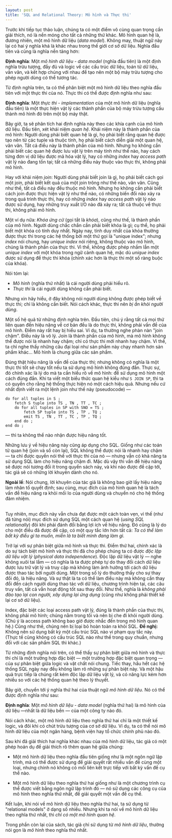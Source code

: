```yaml
---
layout: post
title: 'SQL and Relational Theory: Mô hình và Thực thi'
---
```


Trước khi tiếp tục thảo luận, chúng ta có một điểm vô cùng quan trọng cần giải thích, nó là nền móng cho tất cả những thứ khác. Mô hình quan hệ là, đương nhiên, một mô hình dữ liệu (*data model*). Không may, thuật ngữ này lại có hai ý nghĩa khá là khác nhau trong thế giới cơ sở dữ liệu. Nghĩa đầu tiên và cũng là nghĩa nền tảng hơn:

<div class="definition">
  <strong>Định nghĩa</strong>: Một <em>mô hình dữ liệu - data model</em> (nghĩa đầu tiên) là một định nghĩa trừu tượng, đầy đủ và logic về các cấu trúc dữ liệu, toán tử dữ liệu, vân vân, và kết hợp chúng với nhau để tạo nên một bộ máy trừu tượng cho phép người dùng có thể tương tác.
</div>

Từ định nghĩa trên, ta có thể phân biệt một mô hình dữ liệu theo nghĩa đầu tiên với một thực thi của nó. Thực thi có thể được định nghĩa như sau:

<div class="definition">
  <strong>Định nghĩa</strong>: Một <em>thực thi - implementation</em> của một mô hình dữ liệu (nghĩa đầu tiên) là một thực hiện vật lý các thành phần của bộ máy trừu tượng cấu thành mô hình đó trên một bộ máy thật.
</div>

Bây giờ, ta sẽ phân tích hai định nghĩa này theo các khía cạnh của mô hình dữ liệu. Đầu tiên, xét khái niệm *quan hệ*. Khái niệm này là thành phần của mô hình: Người dùng phải biết quan hệ là gì, họ phải biết rằng quan hệ được tạo nên từ các tuple và thuộc tính, họ phải biết cách diễn giải một quan hệ, vân vân. Tất cả điều này là thành phần của mô hình. Nhưng họ không cần phải biết các quan hệ được lưu vật lý trên máy tính như thế nào, hay cách từng đơn vị dữ liệu được mã hóa vật lý, hay có những *index* hay *access path* vật lý nào đang tồn tại; tất cả những điều này thuộc vào thực thi, không phải mô hình.

Hay với khái niệm *join*: Người dùng phải biết join là gì, họ phải biết cách gọi một join, phải biết kết quả của một join trông như thế nào, vân vân. Cũng như thế, tất cả điều này đều thuộc mô hình. Nhưng họ không cần phải biết cách join được thực hiện vật lý như thế nào, có những biến đổi nào xảy ra trong quá trình thực thi, hay có những *index* hay *access path* vật lý nào được sử dụng, hay những truy xuất I/O nào đã xảy ra; tất cả thuộc về thực thi, không phải mô hình.

Một ví dụ nữa: *Khóa ứng cử* (gọi tắt là *khóa*), cũng như thế, là thành phần của mô hình. Người dùng chắc chắn cần phải biết khóa là gì; cụ thể, họ phải biết một khóa có tính duy nhất. Ngày nay, tính duy nhất của khóa thường được thực thi trong các hệ thống bởi một thứ gọi là "unique index"; nhưng *index* nói chung, hay *unique index* nói riêng, không thuộc vào mô hình, chúng là thành phần của thực thi. Vì thế, không được phép nhầm lẫn một *unique index* với một khóa trong ngữ cảnh quan hệ, mặc dù *unique index* được sử dụng để thực thi khóa (chính xác hơn là thực thi một số ràng buộc của khóa).

Nói tóm lại:

 * *Mô hình* (nghĩa thứ nhất) là cái người dùng phải hiểu rõ.
 * *Thực thi* là cái người dùng không cần phải biết.

Nhưng xin hãy hiểu, ở đây không nói người dùng không được phép biết về thực thi; chỉ là không cần biết. Nói cách khác, thực thi nên *bị ẩn khỏi người dùng*.

Một số hệ quả từ những định nghĩa trên. Đầu tiên, chú ý rằng tất cả mọi thứ liên quan đến hiệu năng về cơ bản đều là do thực thi, không phải vấn đề của mô hình. Điểm này rất hay bị hiểu sai. Ví dụ, ta thường nghe phàn nàn "join chậm". Điều này là vô lý. Join là thành phần của mô hình, mà mô hình không thể được nói là nhanh hay chậm; chỉ có thực thi mới nhanh hay chậm. Vì thế, ta chỉ nghe thấy những câu đại loại như sản phẩm này chạy nhanh hơn sản phẩm khác... Mô hình là chung giữa các sản phẩm.

Đúng thật hiệu năng là vấn đề của thực thi; nhưng không có nghĩa là một thực thi tốt sẽ chạy tốt nếu ta sử dụng mô hình không đúng đắn. Thực sự, đó chính xác là lý do mà ta cần hiểu rõ về mô hình: để sử dụng mô hình một cách đúng đắn. Khi ta viết một biểu thức quan hệ kiểu như `S JOIN SP`, thì ta có quyền cho rằng hệ thống thực hiện nó một cách hiệu quả. Nhưng nếu cứ nhất định viết ra một lệnh join như thế này (pseudocode) &mdash;

```
do for all tuples in S ;
    fetch S tuple into TS , TN , TT , TC ;
    do for all tuples in SP with SNO = TS ;
        fetch SP tuple into TS , TP , TQ ;
        emit TS , TN , TT , TC , TP , TQ ;
    end do ;
end do ;
```

&mdash; thì ta không thể nào nhận được hiệu năng tốt.

Những lưu ý về hiệu năng này cũng áp dụng cho SQL. Giống như các toán tử quan hệ (join và số còn lại), SQL không thể được nói là nhanh hay chậm &mdash; ta chỉ được quyền nói thế với thực thi của nó &mdash; nhưng vẫn có khả năng ta sử dụng SQL làm cho hiệu năng chậm đi. Mặc dù vậy thì vấn đề hiệu năng sẽ được nói tương đối ít trong quyển sách này, và khi nào được đề cập tới, tác giả sẽ có những lời khuyên dành cho nó.

<div class="definition">
  <strong>Ngoài lề</strong>: Nói chung, lời khuyên của tác giả là không bao giờ lấy hiệu năng làm nhân tố quyết định; sau cùng, mục đích của mô hình quan hệ là tách vấn đề hiệu năng ra khỏi mối lo của người dùng và chuyển nó cho hệ thống đảm nhiệm.<br/><br/>

  Tuy nhiên, mục đích này vẫn chưa đạt được một cách toàn vẹn, vì thế (như đã từng nói) mục đích sử dụng SQL một cách quan hệ (<em>using SQL relationally</em>) đôi khi phải đánh đổi bằng lợi ích về hiệu năng. Đó cũng là lý do cho một điều đã được đề cập, có một quy tắc lớn hơn tất cả: <em>Ta có thể làm bất kỳ điều gì ta muốn, miễn là ta biết mình đang làm gì.</em>
</div>

Trở lại với sự phân biệt giữa mô hình và thực thi. Điểm thứ hai, chính xác là do sự tách biệt mô hình và thực thi đã cho phép chúng ta có được *độc lập dữ liệu vật lý* (*physical data independence*). Độc lập dữ liệu vật lý &mdash; nghe không xuôi tai lắm &mdash; có nghĩa là ta được phép tự do thay đổi cách dữ liệu được lưu trữ vật lý và truy cập mà không làm ảnh hưởng tới cách dữ liệu được thao tác bởi người dùng. Một trong số lý do thường thấy cho sự thay đổi đó, là hiệu năng. Và sự thật là ta có thể làm điều này mà không cần thay đổi đến cách người dùng thao tác với dữ liệu, chương trình hiện tại, các câu truy vấn, tất cả vẫn hoạt động tốt sau thay đổi. Như thế, nghĩa là *không phải đào tạo lại con người, xây dựng lại ứng dụng* (cũng như không phải thiết kế lại cơ sở dữ liệu).

Index, đặc biệt các loại access path vật lý, đúng là thành phần của thực thi, không phải mô hình; chúng nằm trong tối và nên bị che đi khỏi người dùng. (Chú ý là access path không bao giờ được nhắc đến trong mô hình quan hệ.) Cũng như thế, chúng nên bị loại bỏ hoàn toàn ra khỏi SQL. **Đề nghị:** Không nên sử dụng bất kỳ một cấu trúc SQL nào vi phạm quy tắc này. (Thực tế cũng không có cấu trúc SQL nào như thế trong quy chuẩn, nhưng đối với các sản phẩm SQL thì khác.)

Từ những định nghĩa nói trên, có thể thấy sự phân biệt giữa mô hình và thực thi chỉ là một trường hợp đặc biệt &mdash; một trường hợp đặc biệt quan trọng &mdash; của sự phân biệt giữa logic và vật chất nói chung. Tiếc thay, hầu hết các hệ thống SQL ngày nay đều không làm rõ những sự phân biệt này. Và một hậu quả trực tiếp là chúng rất kém độc lập dữ liệu vật lý, và có năng lực kém hơn nhiều so với các hệ thống quan hệ theo lý thuyết.

Bây giờ, chuyển tới ý nghĩa thứ hai của thuật ngữ *mô hình dữ liệu*. Nó có thể được định nghĩa như sau:

<div class="definition">
  <strong>Định nghĩa</strong>: Một <em>mô hình dữ liệu - data model</em> (nghĩa thứ hai) là mô hình của dữ liệu &mdash;nhất là dữ liệu bền &mdash; của một công ty nào đó.
</div>

Nói cách khác, một mô hình dữ liệu theo nghĩa thứ hai chỉ là một thiết kế logic, và đôi khi có chút trừu tượng của cơ sở dữ liệu. Ví dụ, ta có thể nói mô hình dữ liệu của một ngân hàng, bệnh viện hay tổ chức chính phủ nào đó.

Sau khi đã giải thích hai nghĩa khác nhau của mô hình dữ liệu, tác giả có một phép hoán dụ để giải thích rõ thêm quan hệ giữa chúng:

* Một mô hình dữ liệu theo nghĩa đầu tiên giống như là một ngôn ngữ lập trình, mà có thể được sử dụng để giải quyết rất nhiều vấn đề cùng một loại, nhưng chính nó không có mối liên kết trực tiếp với bất kỳ vấn đề cụ thể nào.

* Một mô hình dữ liệu theo nghĩa thứ hai giống như là một chương trình cụ thể được viết bằng ngôn ngữ lập trình đó &mdash; nó sử dụng các công cụ của mô hình theo nghĩa thứ nhất, để giải quyết một vấn đề cụ thể.

Kết luận, khi nói về mô hình dữ liệu theo nghĩa thứ hai, ta sử dụng từ "relational models" ở dạng số nhiều. Nhưng khi ta nói về mô hình dữ liệu theo nghĩa thứ nhất, thì *chỉ có một mô hình quan hệ*.

Trong phần còn lại của sách, tác giả chỉ sử dụng từ *mô hình dữ liệu*, thường nói gọn là *mô hình* theo nghĩa thứ nhất.